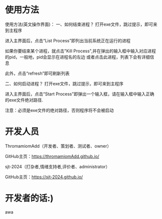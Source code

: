 # 使用方法
使用方法(英文操作界面)：
一、如何结束进程？
打开exe文件，跳过提示，即可来到主程序

进入主界面后，点击“List Process”即列出当前系统正在运行的进程


如果你要结束某个进程，就点击"Kill Process",并在弹出的输入框中输入对应进程的pid，一般地，pid会显示在进程名的左边
或者点击此进程，列表下会有详细信息

此外，点击“refresh”即可刷新列表

二、如何启动进程？
打开exe文件，跳过提示，即可来到主程序

进入主界面后，点击“Start Process”即弹出一个输入框，请在输入框中输入正确的exe文件绝对路径.

注意：必须是exe文件的绝对路径，否则程序将不会被启动

# 开发人员

ThromamiomAdd（开发者、策划者、测试者、owner）

GitHub主页：https://thromamiomAdd.github.io/

sjt-2024（打杂者,情绪支持者,评价者、administrator）

GitHub主页：https://sjt-2024.github.io/

# 开发者的话:)




awa


